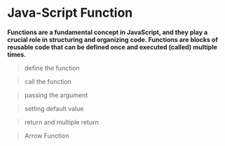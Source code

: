 # Java-Script Function

**Functions are a fundamental concept in JavaScript, and they play a crucial role in structuring and organizing code. Functions are blocks of reusable code that can be defined once and executed (called) multiple times.**

> define the function

> call the function

> passing the argument

> setting default value

> return and multiple return

> Arrow Function
       
